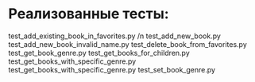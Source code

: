 # Реализованные тесты:

test_add_existing_book_in_favorites.py /n
test_add_new_book.py
test_add_new_book_invalid_name.py
test_delete_book_from_favorites.py
test_get_book_genre.py
test_get_books_for_children.py
test_get_books_with_specific_genre.py
test_get_books_with_specific_genre.py
test_set_book_genre.py
